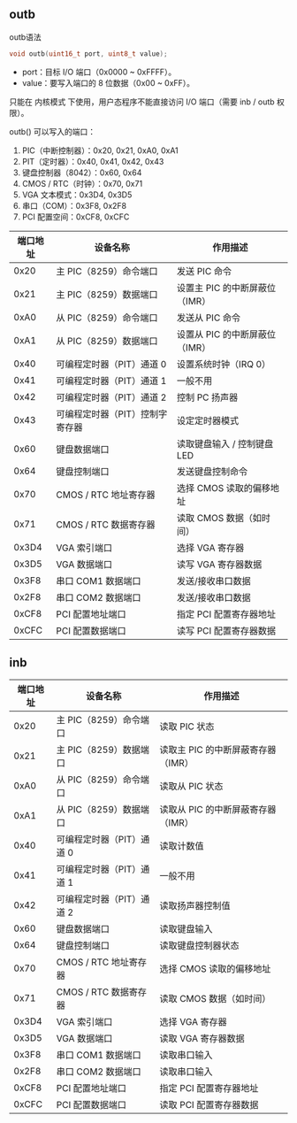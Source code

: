 ## outb

outb语法

```c
void outb(uint16_t port, uint8_t value);
```

- port：目标 I/O 端口（0x0000 ~ 0xFFFF）。
- value：要写入端口的 8 位数据（0x00 ~ 0xFF）。

只能在 内核模式 下使用，用户态程序不能直接访问 I/O 端口（需要 inb / outb 权限）。

outb() 可以写入的端口：

1.	PIC（中断控制器）：0x20, 0x21, 0xA0, 0xA1
2.	PIT（定时器）：0x40, 0x41, 0x42, 0x43
3.	键盘控制器（8042）：0x60, 0x64
4.	CMOS / RTC（时钟）：0x70, 0x71
5.	VGA 文本模式：0x3D4, 0x3D5
6.	串口（COM）：0x3F8, 0x2F8
7.	PCI 配置空间：0xCF8, 0xCFC

| 端口地址	| 设备名称	| 作用描述 |
|--|--|--|
| 0x20	| 主 PIC（8259）命令端口| 	发送 PIC 命令 |
| 0x21	| 主 PIC（8259）数据端口| 	设置主 PIC 的中断屏蔽位（IMR） |
| 0xA0	| 从 PIC（8259）命令端口	| 发送从 PIC 命令 |
| 0xA1	| 从 PIC（8259）数据端口| 	设置从 PIC 的中断屏蔽位（IMR） |
| 0x40	| 可编程定时器（PIT）通道 0	| 设置系统时钟（IRQ 0） |
| 0x41	| 可编程定时器（PIT）通道 1	| 一般不用 |
| 0x42	| 可编程定时器（PIT）通道 2	| 控制 PC 扬声器 |
| 0x43	| 可编程定时器（PIT）控制字寄存器	| 设定定时器模式 |
| 0x60	| 键盘数据端口	| 读取键盘输入 / 控制键盘 LED |
| 0x64	| 键盘控制端口	| 发送键盘控制命令 |
| 0x70	| CMOS / RTC 地址寄存器	| 选择 CMOS 读取的偏移地址 |
| 0x71	| CMOS / RTC 数据寄存器	| 读取 CMOS 数据（如时间） |
| 0x3D4| 	VGA 索引端口	| 选择 VGA 寄存器 |
| 0x3D5| 	VGA 数据端口	| 读写 VGA 寄存器数据 |
| 0x3F8| 	串口 COM1 数据端口	| 发送/接收串口数据 |
| 0x2F8| 	串口 COM2 数据端口	| 发送/接收串口数据 |
| 0xCF8| 	PCI 配置地址端口	| 指定 PCI 配置寄存器地址|  |
| 0xCFC| 	PCI 配置数据端口	| 读写 PCI 配置寄存器数据| 

## inb

| 端口地址	| 设备名称| 	作用描述 |
|--|--|--|
| 0x20	| 主 PIC（8259）命令端口	| 读取 PIC 状态 |
| 0x21	| 主 PIC（8259）数据端口	| 读取主 PIC 的中断屏蔽寄存器（IMR） |
| 0xA0	| 从 PIC（8259）命令端口	| 读取从 PIC 状态 |
| 0xA1	| 从 PIC（8259）数据端口	| 读取从 PIC 的中断屏蔽寄存器（IMR） |
| 0x40	| 可编程定时器（PIT）通道 0	| 读取计数值 |
| 0x41	| 可编程定时器（PIT）通道 1	| 一般不用 |
| 0x42	| 可编程定时器（PIT）通道 2	| 读取扬声器控制值 |
| 0x60	| 键盘数据端口	| 读取键盘输入 |
| 0x64	| 键盘控制端口	| 读取键盘控制器状态 |
| 0x70	| CMOS / RTC 地址寄存器	| 选择 CMOS 读取的偏移地址 |
| 0x71	| CMOS / RTC 数据寄存器	| 读取 CMOS 数据（如时间） |
| 0x3D4| 	VGA 索引端口	| 选择 VGA 寄存器 |
| 0x3D5| 	VGA 数据端口	| 读取 VGA 寄存器数据 |
| 0x3F8| 	串口 COM1 数据端口	| 读取串口输入 |
| 0x2F8| 	串口 COM2 数据端口	| 读取串口输入 |
| 0xCF8| 	PCI 配置地址端口	| 指定 PCI 配置寄存器地址|  |
| 0xCFC| 	PCI 配置数据端口	| 读取 PCI 配置寄存器数据| 